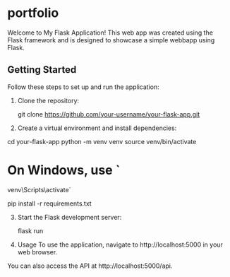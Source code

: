 # portfolio

Welcome to My Flask Application! This web app was created using the Flask framework and is designed to showcase a simple webbapp using Flask.
## Getting Started

Follow these steps to set up and run the application:

1. Clone the repository:
   
   git clone https://github.com/your-username/your-flask-app.git

2. Create a virtual environment and install dependencies:

  cd your-flask-app
  python -m venv venv
  source venv/bin/activate 
  
  # On Windows, use `
  venv\Scripts\activate`
  
  pip install -r requirements.txt

3. Start the Flask development server:
   
   flask run

4. Usage
  To use the application, navigate to http://localhost:5000 in your web browser.

  You can also access the API at http://localhost:5000/api.
